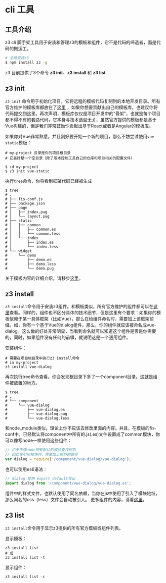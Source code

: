 <!--1-->
# cli 工具

## 工具介绍

z3 cli 脚手架工具用于安装和管理z3的模板和组件，它不是代码的缔造者，而是代码的搬运工。
``` bash
# 全局安装z3
$ npm install z3 -g
```

z3 目前提供了3个命令 **z3 init**、**z3 install** 和 **z3 list**

## z3 init

``z3 init`` 命令用于初始化项目，它将远程的模板代码复制到的本地开发目录。所有官方维护的模板库都放在了[这里](http://gitlab.baidu.com/z3/z3-warehouse) ，如果你想要贡献出自己的模板库，也建议你将代码提交到这里。再次声明，模板库仅仅是项目开发中的"骨架"，也就是每个项目都不得不有的套路代码，它本身与技术选型无关，虽然官方提供的模板都是基于Vue构建的，但是我们非常鼓励你贡献出基于React或者是Angular的模板库。

如果你对Vue非常熟悉，并且刚好要开始一个新的项目，那么不妨尝试使用``vue-static``模板：
```shell
# my-project 目录是你的项目根目录
# 它最好是一个空目录（除了版本控制工具自己的仓库和项目相关的配置文件）

$ cd my-project
$ z3 init vue-static
```

执行``tree``命令，你将看到框架代码已经被生成
```shell
$ tree
# .
# ├── fis-conf.js
# ├── package.json
# ├── page
# │   ├── index.pug
# │   └── layout.pug
# ├── static
# │   ├── common
# │   │   ├── common.es
# │   │   └── common.less
# │   └── index
# │       ├── index.es
# │       └── index.less
# └── widget
#     └── demo
#         ├── demo.es
#         ├── demo.less
#         └── demo.pug

```
关于模板内容的详细介绍，请移步[这里](http://www.baidu.com)。

## z3 install

``z3 install``命令用于安装z3组件。和模板类似，所有官方维护的组件都可以在[这里](http://gitlab.baidu.com/z3/z3-ui)查看。同样的，组件也不区分具体的技术细节，但是这里有个要求：如果你的模板依赖于某一具体框架（比如Vue），那么在给组件命名时，需要加上该框架前缀。如，你有一个基于Vue的dialog组件，那么，你的组件就应该被命名成vue-dialog。这么做的好处非常明显，当看到命名就可以知道这个组件是否是你需要的，同时，如果组件没有任何的前缀，就说明这是一个通用组件。

安装组件：
```shell
# 需要在项目根目录中执行z3 install命令
# in my-project
z3 install vue-dialog
```
再次执行tree命令查看，你会发现根目录下多了一个component目录，这就是组件被放置的地方。

```shell
$ tree
# .
# └── component
#     └── vue-dialog
#         ├── vue-dialog.es
#         ├── vue-dialog.pug
#         └── vue-dialog.less
```

和node_module类似，理论上你不应该去修改里面的内容。并且，在模板的fis-conf中，已经默认将component中所有的.js(.es)文件设置成了common模块，你可以像写node一样使用这些组件：
```js
// 由于不像node拥有默认的模块查找规则
// 因此在引用模块时，需要加上额外的路径
var dialog = require('/component/vue-dialog/vue-dialog');
```
也可以使用es6语法：
```js
// dialog 使用 export default导出
import dialog from '/component/vue-dialog/vue-dialog.es';
```

组件中的样式文件，也默认使用了同名依赖，当你在js中使用了引入了模块地址，那么同名的css（less）文件会自动被引入。
更多组件的内容，请看[这里](http://www.baidu.com)。

## z3 list

``z3 install``命令用于显示z3提供的所有官方模板或组件列表。

显示模板：
```shell
z3 install list
# 或
z3 install list -t
```

显示组件：
```shell
z3 install list -c
```